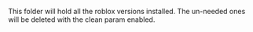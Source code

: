 This folder will hold all the roblox versions installed. The un-needed ones will be deleted with the clean param enabled.